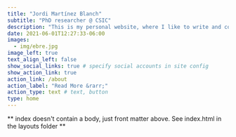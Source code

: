 ```yaml
---
title: "Jordi Martínez Blanch"
subtitle: "PhD researcher @ CSIC"
description: "This is my personal website, where I like to write and comment on several topics of my interest, mostly related to the **physics** of **phase transitions** and **climate change** and also on general topics on **enviromental data science**."
date: 2021-06-01T12:27:33-06:00
images:
  - img/ebre.jpg
image_left: true
text_align_left: false
show_social_links: true # specify social accounts in site config
show_action_link: true
action_link: /about
action_label: "Read More &rarr;"
action_type: text # text, button
type: home
---
```


** index doesn't contain a body, just front matter above.
See index.html in the layouts folder **
